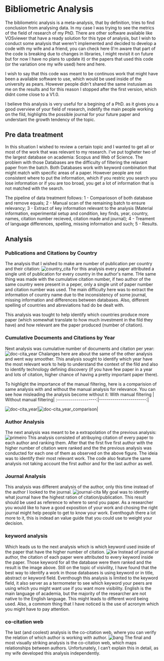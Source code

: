 # Bibliometric Analysis

The bibliometric analysis is a meta-analysis, that by definition, tries to find conclusion from analysing data. In my case I was trying to see the metrics of the field of research of my PhD. There are other software available like VOSviewer that have a ready solution for this type of analysis, but I wish to conduct some analysis that weren't implemented and decided to develop a code with my wife and a friend, you can check here (I'm aware that part of the code is breaking due to changes in libraries, I might revisit it on future but for now I have no plans to update it) or the papers that used this code (or the variation one my wife used) here and here.

I wish to say that this code was meant to be continuos work that might have been a available software to use, which would be used inside of the university as pears. However people didn't shared the same instusiam as me on the results and for this reason I stopped after the first version, which didnt come close to a V1.0.

I believe this analysis is very useful for a begining of a PhD. as it gives you a good overview of your field of research, indetify the main people working on the fild, highlights the possible journal for your future paper and understant the growth tendency of the topic.

## Pre data treatment

In this situation I wished to review a certain topic and I wanted to get all or most of the work that was relevant to my research.  I've put togheter two of the largest database on academia: Scopus and Web of Science. The problem with those Databases are the difficulty of filtering the relavant paper from the batch. Both Databases work with keyword combination that might match with specific areas of a paper. However people are not consistent where to put the information, which if you restric you search you lose information or if you are too broad, you get a lot of information that is not matched with the search. 

The pipeline of data treatment follows:
1 - Comparioson of both database and remove equals;
2 - Manual scan of the remaining batch to ensure relevancy;
3 - Extract of key information relevant to the analysis (Material information, experimental setup and condition, key finds, year, country, names, citation number recieved, citation made and journal);
4 - Treament of language differences, spelling, missing information and such;
5 - Results.

## Analysis

### Publications and Citations by Country
The analysis that I wished to make are number of publication per country and their citation:
![country_cita](https://github.com/user-attachments/assets/3ce0a25d-1c03-472f-b299-55bb5f385cf5)
For this analysis every paper attributed a single unit of publication for every country in the author's name. THe same thing was made with the cumulative citation number, if two author of the same country were present in a peper, only a single unit of paper number and citation number was used.
The main difficulty here was to extract the information of country name due to the inconsistency of some journal, missing information and differences between databases. Also, different spelling of countries and abreviations had do be dealt with.

This analysis was tought to help identify which countries produce more paper (which somewhat translate to how much investment in the fild they have) and how relevant are the paper produced (number of citation).

### Cumulative Documents and Citations by Year

Next analysis was cumulative number of documents and citation per year:
![doc-cita_year](https://github.com/user-attachments/assets/28da4c83-528d-4394-963a-1732da602020)
Chalanges here are about the same of the other analysis and went way smoother. This analysis sought to identify which year have the most relevant work to help to understand the context of the fild and also to identify technology defining discovery (if you have few paper in a year and lots of citation, higher chance of having a pretty important paper there).

To highlight the importance of the manual filtering, here is a comparision of same analysis with and without the manual analysis for relevance. You can see how misleading the analysis become without it:
With manual filtering | Without manual filtering|
:--------------------:|------------------------:|

![doc-cita_year](https://github.com/user-attachments/assets/28da4c83-528d-4394-963a-1732da602020)|![doc-cita_year_comparison](https://github.com/user-attachments/assets/97b23663-fe30-4bde-8996-d0654dba63af)|

### Author Analysis
The next analysis was meant to be a extrapolation of the previous analysis:
![primeiro](https://github.com/user-attachments/assets/f53c1d07-7acb-4087-a099-9ed8090e8dae)
This analysis consisted of atribuying citation of every paper to each author and ranking them. After that the first five first author with the higher number of citation were ranked and the the previous analysis was conducted for each one of them as observed on the above figure. The ideia was to identify their most relevant work. The code also feature the same analysis not taking account the first author and for the last author as well.

### Journal Analysis
This analysis was different analysis of the author, only this time instead of the author I looked to the journal.
![journal-cita](https://github.com/user-attachments/assets/4388ef7c-1523-4a0b-a21a-5eb966161f99)
My goal was to identify what journal have the highest ration of citation/publication. This result should be used as reference to where to send you paper. As a researcher you would like to have a good exposition of your work and chosing the right journal might help people to get to know your work. Eventhoguh there a lot more to it, this is indead an value guide that you could use to weight your decision.

### keyword analysis
Which leads us to the next analysis which is which keyword used inside of the paper that have the higher number of citation.
![kw](https://github.com/user-attachments/assets/5b7d9ae8-5b1b-45c1-a8d4-02ac5904feab)
Instead of journal or author, the citation of each paper were attributed to every keyword inside the paper. Those keyword for all the database were them ranked and the result is the image above. Still on the topic of visivility, I have found that the best way to identify a work in those databases is using keyword or in title, abstract or keyword field. Eventhough this analysis is limited to the keyword field, it also server as a termometer to see which keyword your peers are using which you might want use if you want more visibility.
English is the main language of academia, but the majority of the researcher are not native to the English language. This might leads to different word being used. Also, a commom thing that I have noticed is the use of acronym which you might have to pay attention.

### co-citation web

The last (and coolest) analysis is the co-citation web, where you can verify the relation of which author is working with author.
![bang](https://github.com/user-attachments/assets/8d2b6946-2f98-482a-a40a-f3400fe62a94)
The final and most visually striking analysis is the co-citation web, which maps relationships between authors. Unfortunately, I can’t explain this in detail, as my wife developed this analysis independently.

